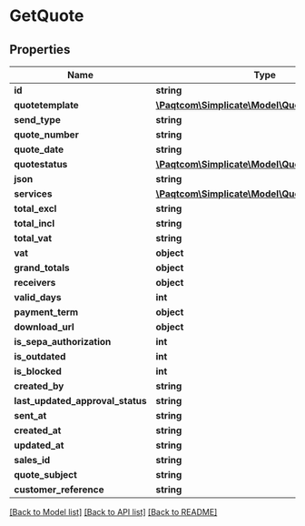 # GetQuote

## Properties

 Name                             | Type                                                                  | Description | Notes      
----------------------------------|-----------------------------------------------------------------------|-------------|------------
 **id**                           | **string**                                                            |             | [optional] 
 **quotetemplate**                | [**\Paqtcom\Simplicate\Model\QuoteTemplate**](QuoteTemplate.md)           |             | [optional] 
 **send_type**                    | **string**                                                            |             | [optional] 
 **quote_number**                 | **string**                                                            |             | [optional] 
 **quote_date**                   | **string**                                                            |             | [optional] 
 **quotestatus**                  | [**\Paqtcom\Simplicate\Model\QuoteStatus**](QuoteStatus.md)               |             | [optional] 
 **json**                         | **string**                                                            |             | [optional] 
 **services**                     | [**\Paqtcom\Simplicate\Model\QuoteSalesService[]**](QuoteSalesService.md) |             | [optional] 
 **total_excl**                   | **string**                                                            |             | [optional] 
 **total_incl**                   | **string**                                                            |             | [optional] 
 **total_vat**                    | **string**                                                            |             | [optional] 
 **vat**                          | **object**                                                            |             | [optional] 
 **grand_totals**                 | **object**                                                            |             | [optional] 
 **receivers**                    | **object**                                                            |             | [optional] 
 **valid_days**                   | **int**                                                               |             | [optional] 
 **payment_term**                 | **object**                                                            |             | [optional] 
 **download_url**                 | **object**                                                            |             | [optional] 
 **is_sepa_authorization**        | **int**                                                               |             | [optional] 
 **is_outdated**                  | **int**                                                               |             | [optional] 
 **is_blocked**                   | **int**                                                               |             | [optional] 
 **created_by**                   | **string**                                                            |             | [optional] 
 **last_updated_approval_status** | **string**                                                            |             | [optional] 
 **sent_at**                      | **string**                                                            |             | [optional] 
 **created_at**                   | **string**                                                            |             | [optional] 
 **updated_at**                   | **string**                                                            |             | [optional] 
 **sales_id**                     | **string**                                                            |             | [optional] 
 **quote_subject**                | **string**                                                            |             | [optional] 
 **customer_reference**           | **string**                                                            |             | [optional] 

[[Back to Model list]](../README.md#documentation-for-models) [[Back to API list]](../README.md#documentation-for-api-endpoints) [[Back to README]](../README.md)



